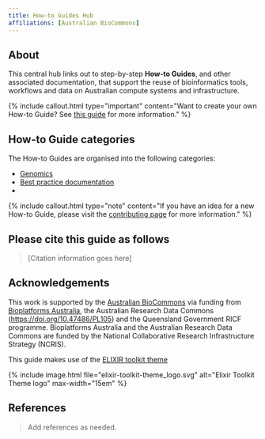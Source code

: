 ```yaml
---
title: How-to Guides Hub
affiliations: [Australian BioCommons]
---
```



## About 

This central hub links out to step-by-step **How-to Guides**, and other associated documentation, that support the reuse of bioinformatics tools, workflows and data on Australian compute systems and infrastructure.

{% include callout.html type="important" content="Want to create your own How-to Guide? See [this guide](https://australianbiocommons.github.io/how-to-guide-template/) for more information." %}


## How-to Guide categories

The How-to Guides are organised into the following categories:

- [Genomics](genomics)
- [Best practice documentation](documentation)
- 

{% include callout.html type="note" content="If you have an idea for a new How-to Guide, please visit the [contributing page]() for more information." %}


## Please cite this guide as follows

> [Citation information goes here]


## Acknowledgements

This work is supported by the [Australian BioCommons](https://www.biocommons.org.au/) via funding from [Bioplatforms Australia](https://bioplatforms.com/), the Australian Research Data Commons (https://doi.org/10.47486/PL105) and the Queensland Government RICF programme. Bioplatforms Australia and the Australian Research Data Commons are funded by the National Collaborative Research Infrastructure Strategy (NCRIS).

This guide makes use of the [ELIXIR toolkit theme](https://github.com/ELIXIR-Belgium/elixir-toolkit-theme)

{% include image.html file="elixir-toolkit-theme_logo.svg" alt="Elixir Toolkit Theme logo" max-width="15em" %}

## References

> Add references as needed.
 
